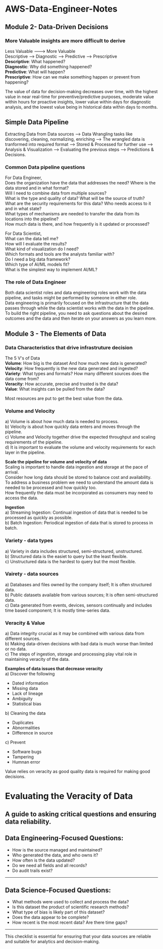 # AWS-Data-Engineer-Notes

## Module 2- Data-Driven Decisions
### More Valuable insights are more difficult to derive
Less Valuable ---> More Valuable  
Descriptive --> Diagnostic --> Predictive --> Prescriptive  
**Descriptive**: What happened?  
**Diagnostic**: Why did something happened?  
**Predictive**: What will happen?  
**Prescriptive**: How can we make something happen or prevent from happening?  

The value of data for decision-making decreases over time, with the highest value in near real-time for preventive/predictive purposes, moderate value within hours for proactive insights, lower value within days for diagnostic analysis, and the lowest value being in historical data within days to months.  

## Simple Data Pipeline
Extracting Data from Data sources --> Data Wrangling tasks like discovering, cleaning, normalizing, enriching --> The wrangled data is tranformed into required format --> Stored & Processed for further use --> Analysis & Visualization --> Evaluating the previous steps --> Predictions & Decisions.  

### Common Data pipeline questions
For Data Engineer,  
Does the organization have the data that addresses the need? Where is the data stored and in what format?  
Will I need to combine data from multiple sources?  
What is the type and quality of data? What will be the source of truth?  
What are the security requirements for this data? Who needs access to it and in what state?  
What types of mechanisms are needed to transfer the data from its locations into the pipeline?  
How much data is there, and how frequently is it updated or processed?  

For Data Scientist,  
What can the data tell me?  
How will I evaluate the results?  
What kind of visualization do I need?  
Which formats and tools are the analysts familiar with?  
Do I need a big data framework?  
Which type of AI/ML models fit?  
What is the simplest way to implement AI/ML?  

### The role of Data Engineer 
Both data scientist roles and data engineering roles work with the data pipeline, and tasks might be performed by someone in either role.  
Data engineering is primarily focused on the infrastructure that the data passes through while the data scientist works with the data in the pipeline.  
To build the right pipeline, you need to ask questions about the desired outcomes and the data and then iterate on your answers as you learn more.  

## Module 3 - The Elements of Data

### Data Characteristics that drive infrastruture decision
The 5 V's of Data  
**Volume**: How big is the dataset And how much new data is generated?  
**Velocity**: How frequently is the new data generated and ingested?  
**Variety**: What types and formats? How many different sources does the data come from?  
**Veracity**: How accurate, precise and trusted is the data?  
**Value**: What insights can be pulled from the data?  

Most resources are put to get the best value from the data.  

### Volume and Velocity  
a) Volume is about how much data is needed to process.  
b) Velocity is about how quickly data enters and moves through the pipeline.  
c) Volume and Velocity together drive the expected throughput and scaling requirements of the pipeline.  
d) It is important to evaluate the volume and velocity requirements for each layer in the pipeline.  

**Scale the pipeline for volume and velocity of data**  
Scaling is important to handle data ingestion and storage at the pace of arrival.  
Consider how long data should be stored to balance cost and availability.  
To address a business problem we need to understand the amount data is needed to be processed and how quickly too.  
How frequently the data must be incorporated as consumers may need to access the data.  

**Ingestion**  
a) Streaming Ingestion: Continual ingestion of data that is needed to be processed as quickly as possible.  
b) Batch Ingestion: Periodical ingestion of data that is stored to process in batch.  

### Variety - data types 
a) Variety in data includes structured, semi-structured, unstructured.  
b) Structured data is the easiet to query but the least flexible.  
c) Unstructured data is the hardest to query but the most flexible.  

### Vairety - data sources
a) Databases and files owned by the company itself; It is often structured data.  
b) Public datasets available from various sources; It is often semi-structured data.  
c) Data generated from events, devices, sensors continually and includes time based component; It is mostly time-series data.  

### Veracity & Value  
a) Data integrity crucial as it may be combined with various data from different sources.  
b) Making data-driven decisions with bad data is much worse than limited or no data.  
c) The steps of ingestion, storage and processing play vital role in maintaining veracity of the data.  

**Examples of data issues that decrease veracity**  
a) Discover the following 
- Dated information
- Missing data
- Lack of lineage
- Ambiguity
- Statistical bias

b) Cleaning the data
- Duplicates
- Abnormalities
- Difference in source

c) Prevent
- Software bugs
- Tampering
- Humnan error

Value relies on veracity as good quality data is required for making good decisions.  

# Evaluating the Veracity of Data
A guide to asking critical questions and ensuring data reliability.
---
## Data Engineering-Focused Questions:
- How is the source managed and maintained?
- Who generated the data, and who owns it?
- How often is the data updated?
- Do we need all fields and all records?
- Do audit trails exist?
---
## Data Science-Focused Questions:
- What methods were used to collect and process the data?
- Is this dataset the product of scientific research methods?
- What type of bias is likely part of this dataset?
- Does the data appear to be complete?
- How recent is the most recent data? Are there time gaps?
---
This checklist is essential for ensuring that your data sources are reliable and suitable for analytics and decision-making.
